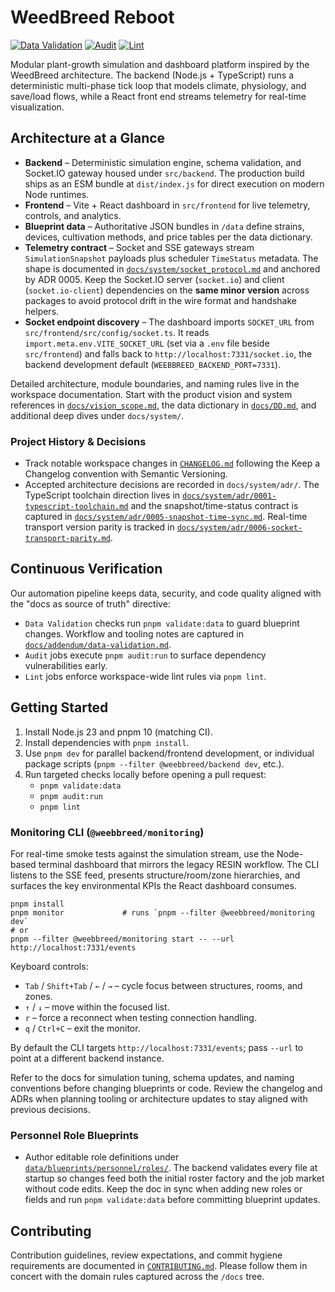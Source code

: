 # WeedBreed Reboot

[![Data Validation](https://github.com/WeedBreed/weebbreed-reboot/actions/workflows/data-validation.yml/badge.svg?branch=main&job=validate)](https://github.com/WeedBreed/weebbreed-reboot/actions/workflows/data-validation.yml)
[![Audit](https://github.com/WeedBreed/weebbreed-reboot/actions/workflows/data-validation.yml/badge.svg?branch=main&job=audit)](https://github.com/WeedBreed/weebbreed-reboot/actions/workflows/data-validation.yml)
[![Lint](https://github.com/WeedBreed/weebbreed-reboot/actions/workflows/data-validation.yml/badge.svg?branch=main&job=lint)](https://github.com/WeedBreed/weebbreed-reboot/actions/workflows/data-validation.yml)

Modular plant-growth simulation and dashboard platform inspired by the WeedBreed
architecture. The backend (Node.js + TypeScript) runs a deterministic
multi-phase tick loop that models climate, physiology, and save/load flows,
while a React front end streams telemetry for real-time visualization.

## Architecture at a Glance

- **Backend** – Deterministic simulation engine, schema validation, and
  Socket.IO gateway housed under `src/backend`. The production build ships as an
  ESM bundle at `dist/index.js` for direct execution on modern Node runtimes.
- **Frontend** – Vite + React dashboard in `src/frontend` for live telemetry,
  controls, and analytics.
- **Blueprint data** – Authoritative JSON bundles in `/data` define strains,
  devices, cultivation methods, and price tables per the data dictionary.
- **Telemetry contract** – Socket and SSE gateways stream
  `SimulationSnapshot` payloads plus scheduler `TimeStatus` metadata. The shape
  is documented in [`docs/system/socket_protocol.md`](docs/system/socket_protocol.md)
  and anchored by ADR 0005. Keep the Socket.IO server (`socket.io`) and client
  (`socket.io-client`) dependencies on the **same minor version** across
  packages to avoid protocol drift in the wire format and handshake helpers.
- **Socket endpoint discovery** – The dashboard imports `SOCKET_URL` from
  `src/frontend/src/config/socket.ts`. It reads `import.meta.env.VITE_SOCKET_URL`
  (set via a `.env` file beside `src/frontend`) and falls back to
  `http://localhost:7331/socket.io`, the backend development default
  (`WEEBBREED_BACKEND_PORT=7331`).

Detailed architecture, module boundaries, and naming rules live in the
workspace documentation. Start with the product vision and system references in
[`docs/vision_scope.md`](docs/vision_scope.md), the data dictionary in
[`docs/DD.md`](docs/DD.md), and additional deep dives under `docs/system/`.

### Project History & Decisions

- Track notable workspace changes in [`CHANGELOG.md`](CHANGELOG.md) following the
  Keep a Changelog convention with Semantic Versioning.
- Accepted architecture decisions are recorded in `docs/system/adr/`. The
  TypeScript toolchain direction lives in
  [`docs/system/adr/0001-typescript-toolchain.md`](docs/system/adr/0001-typescript-toolchain.md)
  and the snapshot/time-status contract is captured in
  [`docs/system/adr/0005-snapshot-time-sync.md`](docs/system/adr/0005-snapshot-time-sync.md).
  Real-time transport version parity is tracked in
  [`docs/system/adr/0006-socket-transport-parity.md`](docs/system/adr/0006-socket-transport-parity.md).

## Continuous Verification

Our automation pipeline keeps data, security, and code quality aligned with the
"docs as source of truth" directive:

- `Data Validation` checks run `pnpm validate:data` to guard blueprint changes.
  Workflow and tooling notes are captured in
  [`docs/addendum/data-validation.md`](docs/addendum/data-validation.md).
- `Audit` jobs execute `pnpm audit:run` to surface dependency vulnerabilities
  early.
- `Lint` jobs enforce workspace-wide lint rules via `pnpm lint`.

## Getting Started

1. Install Node.js 23 and pnpm 10 (matching CI).
2. Install dependencies with `pnpm install`.
3. Use `pnpm dev` for parallel backend/frontend development, or individual
   package scripts (`pnpm --filter @weebbreed/backend dev`, etc.).
4. Run targeted checks locally before opening a pull request:
   - `pnpm validate:data`
   - `pnpm audit:run`
   - `pnpm lint`

### Monitoring CLI (`@weebbreed/monitoring`)

For real-time smoke tests against the simulation stream, use the Node-based
terminal dashboard that mirrors the legacy RESIN workflow. The CLI listens to
the SSE feed, presents structure/room/zone hierarchies, and surfaces the key
environmental KPIs the React dashboard consumes.

```
pnpm install
pnpm monitor             # runs `pnpm --filter @weebbreed/monitoring dev`
# or
pnpm --filter @weebbreed/monitoring start -- --url http://localhost:7331/events
```

Keyboard controls:

- `Tab` / `Shift+Tab` / `←` / `→` – cycle focus between structures, rooms, and
  zones.
- `↑` / `↓` – move within the focused list.
- `r` – force a reconnect when testing connection handling.
- `q` / `Ctrl+C` – exit the monitor.

By default the CLI targets `http://localhost:7331/events`; pass `--url` to
point at a different backend instance.

Refer to the docs for simulation tuning, schema updates, and naming conventions
before changing blueprints or code. Review the changelog and ADRs when planning
tooling or architecture updates to stay aligned with previous decisions.

### Personnel Role Blueprints

- Author editable role definitions under
  [`data/blueprints/personnel/roles/`](docs/system/personnel_roles_blueprint.md).
  The backend validates every file at startup so changes feed both the initial
  roster factory and the job market without code edits. Keep the doc in sync
  when adding new roles or fields and run `pnpm validate:data` before
  committing blueprint updates.

## Contributing

Contribution guidelines, review expectations, and commit hygiene requirements
are documented in [`CONTRIBUTING.md`](CONTRIBUTING.md). Please follow them in
concert with the domain rules captured across the `/docs` tree.

